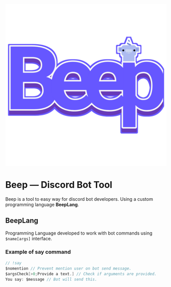 ![](./logo.png)

# Beep — Discord Bot Tool

Beep is a tool to easy way for discord bot developers. Using a custom programming language **BeepLang**.

## BeepLang

Programming Language developed to work with bot commands using `$name[args]` interface.

### Example of say command
```cs
// !say
$nomention // Prevent mention user on bot send message.
$argsCheck[>0;Provide a text.] // Check if arguments are provided.
You say: $message // Bot will send this.
```
